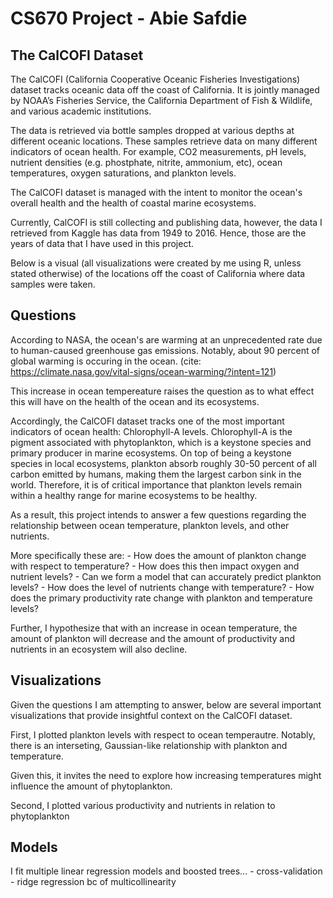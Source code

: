 # CS670 Project - Abie Safdie


## The CalCOFI Dataset

[comment]: <d> (You must provide background on the dataset or datasets you worked with, such as who created it, why, how it was collected, for what purpose it was collected, what attributes are included, what representation decisions were made and how that affects the data, etc.)

The CalCOFI (California Cooperative Oceanic Fisheries Investigations) dataset tracks oceanic data off the coast of California. It is jointly managed by NOAA’s Fisheries Service, the California Department of Fish & Wildlife, and various academic institutions.

The data is retrieved via bottle samples dropped at various depths at different oceanic locations. These samples retrieve data on many different indicators of ocean health. For example, CO2 measurements, pH levels, nutrient densities (e.g. phostphate, nitrite, ammonium, etc), ocean temperatures, oxygen saturations, and plankton levels. 

The CalCOFI dataset is managed with the intent to monitor the ocean's overall health and the health of coastal marine ecosystems. 

Currently, CalCOFI is still collecting and publishing data, however, the data I retrieved from Kaggle has data from 1949 to 2016. Hence, those are the years of data that I have used in this project.

Below is a visual (all visualizations were created by me using R, unless stated otherwise) of the locations off the coast of California where data samples were taken. 

[comment]: <insert locations graph> (This is a comment, it will not be included)

## Questions

[comment]: <insert visual> (You must clearly state the questions you’re attempting to answer. Some questions could be a bit vague or broad, such as determining the basic properties of the different attributes, but others should be more specific, such as determining if a particular relationship exists.
)


According to NASA, the ocean's are warming at an unprecedented rate due to human-caused greenhouse gas emissions. Notably, about 90 percent of global warming is occuring in the ocean. (cite: https://climate.nasa.gov/vital-signs/ocean-warming/?intent=121)

[comment]: <insert nasa chart> (caption: OCEAN HEAT CONTENT CHANGES SINCE 1955. 2024 was the Ocean's warmest year on record with a recorded 372 zettajoules of heat.)


This increase in ocean tempereature raises the question as to what effect this will have on the health of the ocean and its ecosystems. 

Accordingly, the CalCOFI dataset tracks one of the most important indicators of ocean health: Chlorophyll-A levels. Chlorophyll-A is the pigment associated with phytoplankton, which is a keystone species and primary producer in marine ecosystems. On top of being a keystone species in local ecosystems, plankton absorb roughly 30-50 percent of all carbon emitted by humans, making them the largest carbon sink in the world. Therefore, it is of critical importance that plankton levels remain within a healthy range for marine ecosystems to be healthy.

As a result, this project intends to answer a few questions regarding the relationship between ocean temperature, plankton levels, and other nutrients. 

More specifically these are: 
	- How does the amount of plankton change with respect to temperature?
		- How does this then impact oxygen and nutrient levels?
		- Can we form a model that can accurately predict plankton levels?
	- How does the level of nutrients change with temperature?
	- How does the primary productivity rate change with plankton and temperature levels?

Further, I hypothesize that with an increase in ocean temperature, the amount of plankton will decrease and the amount of productivity and nutrients in an ecosystem will also decline.


## Visualizations

Given the questions I am attempting to answer, below are several important visualizations that provide insightful context on the CalCOFI dataset. 

First, I plotted plankton levels with respect to ocean temperautre. Notably, there is an interseting, Gaussian-like relationship with plankton and temperature.

[comment]: <insert TEMP-PLANKTON> (graph)

Given this, it invites the need to explore how increasing temperatures might influence the amount of phytoplankton.

Second, I plotted various productivity and nutrients in relation to phytoplankton

[comment]: <insert CARBON - PLANKTON> (graph)
[comment]: <insert PRODUCTIVITY - PLANKTON> (graph)
[comment]: <insert OXYGEN - PLANKTON> (graph)




## Models

I fit multiple linear regression models and boosted trees...
	- cross-validation
	- ridge regression bc of multicollinearity

















